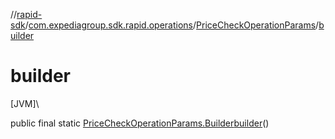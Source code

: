 //[rapid-sdk](../../../index.md)/[com.expediagroup.sdk.rapid.operations](../index.md)/[PriceCheckOperationParams](index.md)/[builder](builder.md)

# builder

[JVM]\

public final static [PriceCheckOperationParams.Builder](-builder/index.md)[builder](builder.md)()

